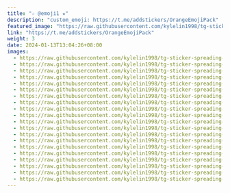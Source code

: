 ```yaml
---
title: "☆ @emoji1 ★"
description: "custom_emoji: https://t.me/addstickers/OrangeEmojiPack"
featured_image: "https://raw.githubusercontent.com/kylelin1998/tg-sticker-spreading-worldwide-images/main/img/08bf92b0-305e-4eef-9c4e-70834df66334.jpg"
link: "https://t.me/addstickers/OrangeEmojiPack"
weight: 3
date: 2024-01-13T13:04:26+08:00
images:
  - https://raw.githubusercontent.com/kylelin1998/tg-sticker-spreading-worldwide-images/main/img/08bf92b0-305e-4eef-9c4e-70834df66334.jpg
  - https://raw.githubusercontent.com/kylelin1998/tg-sticker-spreading-worldwide-images/main/img/1985972e-a5c8-4148-bf27-0562e450adb9.jpg
  - https://raw.githubusercontent.com/kylelin1998/tg-sticker-spreading-worldwide-images/main/img/ef00a774-4702-4f44-a604-408ecb7f1942.jpg
  - https://raw.githubusercontent.com/kylelin1998/tg-sticker-spreading-worldwide-images/main/img/f5d9b2c3-de54-4062-9a4a-226e94c7f110.jpg
  - https://raw.githubusercontent.com/kylelin1998/tg-sticker-spreading-worldwide-images/main/img/22e199d3-dd30-48c9-9966-9db40cfea685.jpg
  - https://raw.githubusercontent.com/kylelin1998/tg-sticker-spreading-worldwide-images/main/img/239b8c2f-de69-4ccf-95da-2e95ac7016d6.jpg
  - https://raw.githubusercontent.com/kylelin1998/tg-sticker-spreading-worldwide-images/main/img/6bf25769-239d-4f31-b061-df08a16ca459.jpg
  - https://raw.githubusercontent.com/kylelin1998/tg-sticker-spreading-worldwide-images/main/img/bc62a6f1-29d8-42f5-b437-2a3778f07490.jpg
  - https://raw.githubusercontent.com/kylelin1998/tg-sticker-spreading-worldwide-images/main/img/f005b594-e157-4fa7-916b-048456240fc4.jpg
  - https://raw.githubusercontent.com/kylelin1998/tg-sticker-spreading-worldwide-images/main/img/f351750f-5345-4b02-997c-422ab80a4ae0.jpg
  - https://raw.githubusercontent.com/kylelin1998/tg-sticker-spreading-worldwide-images/main/img/73b1cd66-7f4e-4341-ac3f-6e09c61e7dbf.jpg
  - https://raw.githubusercontent.com/kylelin1998/tg-sticker-spreading-worldwide-images/main/img/b0390ed9-f5ac-405b-a0b0-e66b6cd2e627.jpg
  - https://raw.githubusercontent.com/kylelin1998/tg-sticker-spreading-worldwide-images/main/img/643e49f7-b2a1-45b4-aba6-c51ba487b7d1.jpg
  - https://raw.githubusercontent.com/kylelin1998/tg-sticker-spreading-worldwide-images/main/img/acf7b3fe-af09-4a41-8ec9-fe8a46fdef34.jpg
  - https://raw.githubusercontent.com/kylelin1998/tg-sticker-spreading-worldwide-images/main/img/7ceba3fe-e931-4d5f-a54d-35efa3f6cc43.jpg
  - https://raw.githubusercontent.com/kylelin1998/tg-sticker-spreading-worldwide-images/main/img/540521a1-fadd-4a17-9ce7-cf34abdf23dd.jpg
  - https://raw.githubusercontent.com/kylelin1998/tg-sticker-spreading-worldwide-images/main/img/b87e7215-a3a8-406b-bfc5-94cab6c203d7.jpg
  - https://raw.githubusercontent.com/kylelin1998/tg-sticker-spreading-worldwide-images/main/img/8c0fe1e5-f3c3-4995-8fb3-54bc604b7b95.jpg
  - https://raw.githubusercontent.com/kylelin1998/tg-sticker-spreading-worldwide-images/main/img/a39deaaf-8618-4b87-bd9b-45437dd9905f.jpg
  - https://raw.githubusercontent.com/kylelin1998/tg-sticker-spreading-worldwide-images/main/img/ddced9bf-9cf4-4d47-81ec-04785a4da7ce.jpg
---
```

